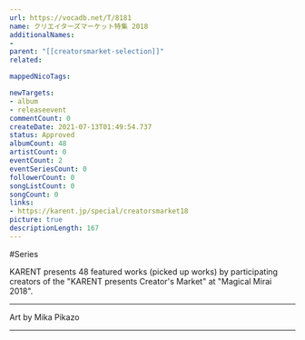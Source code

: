 ```yaml
---
url: https://vocadb.net/T/8181
name: クリエイターズマーケット特集 2018
additionalNames: 
- 
parent: "[[creatorsmarket-selection]]"
related:

mappedNicoTags:

newTargets:
- album
- releaseevent
commentCount: 0
createDate: 2021-07-13T01:49:54.737
status: Approved
albumCount: 48
artistCount: 0
eventCount: 2
eventSeriesCount: 0
followerCount: 0
songListCount: 0
songCount: 0
links: 
- https://karent.jp/special/creatorsmarket18
picture: true
descriptionLength: 167
---
```


#Series

KARENT presents 48 featured works (picked up works) by participating creators of the "KARENT presents Creator's Market" at "Magical Mirai 2018".
___
Art by Mika Pikazo

---

